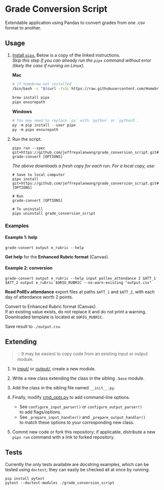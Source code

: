 # Grade Conversion Script

Extendable application using Pandas
to convert grades from one .csv format to another.

## Usage

1. [Install `pipx`.](https://pipx.pypa.io/stable/installation/)
    Below is a copy of the linked instructions.
    <i>
    <br/> Skip this step if you can already run the `pipx` command without error
    <br/> (likely the case if running on Linux).
    </i>

    **Mac**
    ```zsh
    # if homebrew not installed
    /bin/bash -c "$(curl -fsSL https://raw.githubusercontent.com/Homebrew/install/HEAD/install.sh)"
     
    brew install pipx
    pipx ensurepath
    ```
    **Windows**
    ```PowerShell
    # You may need to replace `py` with `python` or `python3`.
    py -m pip install --user pipx
    py -m pipx ensurepath
    ```
    
2. Run the script.
    ```console
    pipx run --spec git+https://github.com/jeffreyalanwang/grade_conversion_script.git#wheel=grade_conversion_script grade-convert [OPTIONS]
    ```
    <i>
    The above downloads a fresh copy for each run.
    For a local copy, use:
    </i>
    
    ```console
    # Save to local computer
    pipx install git+https://github.com/jeffreyalanwang/grade_conversion_script.git#wheel=grade_conversion_script [OPTIONS]
    
    # Run
    grade-convert [OPTIONS]
    ```
    ```console
    # To uninstall
    pipx uninstall grade_conversion_script
   ```

### Examples

#### Example 1: help

```console
grade-convert output e_rubric --help
```
**Get help** for the **Enhanced Rubric format** (Canvas).

#### Example 2: conversion

```console
grade-convert output e_rubric --help input pollev_attendance 2 $ATT_1 $ATT_2 output e_rubric $ORIG_RUBRIC --no-warn-existing "output.csv"
```
**Read PollEv attendance** export files at paths `$ATT_1` and `$ATT_2`, with each day of attendance worth 2 points.

Convert to Enhanced Rubric format (Canvas).
<br> If an existing value exists, do not replace it and do not print a warning.
<br> Downloaded template is located at `$ORIG_RUBRIC`.

Save result to `./output.csv`.

## Extending

> 💡 It may be easiest to copy code from an existing input or output module.

1. In [input/](/grade_conversion_script/input/) or [output/](/grade_conversion_script/output/), create a new module.

2. Write a new class extending the class in the sibling `.base` module.

3. Add the class in the sibling file named `__init__.py`.

4. Finally, modify [cmd_opts.py](/grade_conversion_script/cmd_opts.py) to add command-line options.
    * See `configure_input_parser()` or `configure_output_parser()`
      <br> to add flags/options.
    * See `_prepare_input_handler()` and `_prepare_output_handler()`
      <br> to match these options to your corresponding new class.

5. Commit new code or fork this repository;
   if applicable, distribute a new `pipx run` command with a link to forked repository.

## Tests

Currently the only tests available are docstring examples, which can be tested using `doctest`;
they can easily be checked all at once by running:
```console
pip install pytest
pytest --doctest-modules ./grade_conversion_script
```
